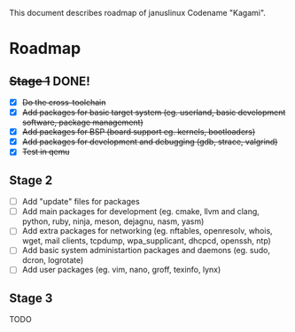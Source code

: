 This document describes roadmap of januslinux Codename "Kagami".

# Roadmap

## ~~Stage 1~~ DONE!
 - [x] ~~Do the cross-toolchain~~
 - [x] ~~Add packages for basic target system (eg. userland, basic development software, package management)~~
 - [x] ~~Add packages for BSP (board support eg. kernels, bootloaders)~~
 - [x] ~~Add packages for development and debugging (gdb, strace, valgrind)~~
 - [x] ~~Test in qemu~~

## Stage 2
 - [ ] Add "update" files for packages
 - [ ] Add main packages for development (eg. cmake, llvm and clang, python, ruby, ninja, meson, dejagnu, nasm, yasm)
 - [ ] Add extra packages for networking (eg. nftables, openresolv, whois, wget, mail clients, tcpdump, wpa_supplicant, dhcpcd, openssh, ntp)
 - [ ] Add basic system administartion packages and daemons (eg. sudo, dcron, logrotate)
 - [ ] Add user packages (eg. vim, nano, groff, texinfo, lynx)

## Stage 3
TODO
